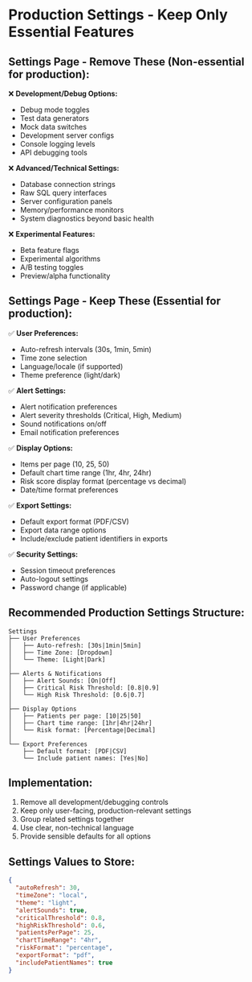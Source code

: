 # Production Settings - Keep Only Essential Features

## Settings Page - Remove These (Non-essential for production):
❌ **Development/Debug Options:**
- Debug mode toggles
- Test data generators
- Mock data switches
- Development server configs
- Console logging levels
- API debugging tools

❌ **Advanced/Technical Settings:**
- Database connection strings
- Raw SQL query interfaces  
- Server configuration panels
- Memory/performance monitors
- System diagnostics beyond basic health

❌ **Experimental Features:**
- Beta feature flags
- Experimental algorithms
- A/B testing toggles
- Preview/alpha functionality

## Settings Page - Keep These (Essential for production):
✅ **User Preferences:**
- Auto-refresh intervals (30s, 1min, 5min)
- Time zone selection
- Language/locale (if supported)
- Theme preference (light/dark)

✅ **Alert Settings:**
- Alert notification preferences
- Alert severity thresholds (Critical, High, Medium)
- Sound notifications on/off
- Email notification preferences

✅ **Display Options:**
- Items per page (10, 25, 50)
- Default chart time range (1hr, 4hr, 24hr)
- Risk score display format (percentage vs decimal)
- Date/time format preferences

✅ **Export Settings:**
- Default export format (PDF/CSV)
- Export data range options
- Include/exclude patient identifiers in exports

✅ **Security Settings:**
- Session timeout preferences
- Auto-logout settings
- Password change (if applicable)

## Recommended Production Settings Structure:
```
Settings
├── User Preferences
│   ├── Auto-refresh: [30s|1min|5min]
│   ├── Time Zone: [Dropdown]
│   └── Theme: [Light|Dark]
│
├── Alerts & Notifications  
│   ├── Alert Sounds: [On|Off]
│   ├── Critical Risk Threshold: [0.8|0.9]
│   └── High Risk Threshold: [0.6|0.7]
│
├── Display Options
│   ├── Patients per page: [10|25|50]
│   ├── Chart time range: [1hr|4hr|24hr]
│   └── Risk format: [Percentage|Decimal]
│
└── Export Preferences
    ├── Default format: [PDF|CSV]
    └── Include patient names: [Yes|No]
```

## Implementation:
1. Remove all development/debugging controls
2. Keep only user-facing, production-relevant settings
3. Group related settings together
4. Use clear, non-technical language
5. Provide sensible defaults for all options

## Settings Values to Store:
```json
{
  "autoRefresh": 30,
  "timeZone": "local", 
  "theme": "light",
  "alertSounds": true,
  "criticalThreshold": 0.8,
  "highRiskThreshold": 0.6,
  "patientsPerPage": 25,
  "chartTimeRange": "4hr",
  "riskFormat": "percentage",
  "exportFormat": "pdf",
  "includePatientNames": true
}
```